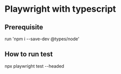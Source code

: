 # Playwright with typescript

## Prerequisite

run 'npm i --save-dev @types/node'

## How to run test

npx playwright test --headed